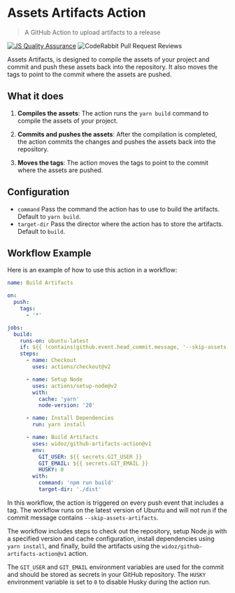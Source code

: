 # Assets Artifacts Action

> A GitHub Action to upload artifacts to a release

[![JS Quality Assurance](https://github.com/widoz/github-artifacts-action/actions/workflows/js-qa.yml/badge.svg)](https://github.com/widoz/github-artifacts-action/actions/workflows/js-qa.yml)
![CodeRabbit Pull Request Reviews](https://img.shields.io/coderabbit/prs/github/widoz/github-artifacts-action?utm_source=oss&utm_medium=github&utm_campaign=widoz%2Fgithub-artifacts-action&labelColor=171717&color=FF570A&link=https%3A%2F%2Fcoderabbit.ai&label=CodeRabbit+Reviews)

Assets Artifacts, is designed to compile the assets of your project and commit and push these assets back into the repository. It also moves the tags to point to the commit where the assets are pushed.

## What it does

1. **Compiles the assets**: The action runs the `yarn build` command to compile the assets of your project.

2. **Commits and pushes the assets**: After the compilation is completed, the action commits the changes and pushes the assets back into the repository.

3. **Moves the tags**: The action moves the tags to point to the commit where the assets are pushed.

## Configuration

- `command` Pass the command the action has to use to build the artifacts. Default to `yarn build`.
- `target-dir` Pass the director where the action has to store the artifacts. Default to `build`.

## Workflow Example

Here is an example of how to use this action in a workflow:

```yaml
name: Build Artifacts

on:
  push:
    tags:
      - '*'

jobs:
  build:
    runs-on: ubuntu-latest
    if: ${{ !contains(github.event.head_commit.message, '--skip-assets-artifacts') }}
    steps:
      - name: Checkout
        uses: actions/checkout@v2

      - name: Setup Node
        uses: actions/setup-node@v2
        with:
          cache: 'yarn'
          node-version: '20'

      - name: Install Dependencies
        run: yarn install

      - name: Build Artifacts
        uses: widoz/github-artifacts-action@v1
        env:
          GIT_USER: ${{ secrets.GIT_USER }}
          GIT_EMAIL: ${{ secrets.GIT_EMAIL }}
          HUSKY: 0
        with:
          command: 'npm run build'
          target-dir: './dist'
```

In this workflow, the action is triggered on every push event that includes a tag. The workflow runs on the latest version of Ubuntu and will not run if the commit message contains `--skip-assets-artifacts`.

The workflow includes steps to check out the repository, setup Node.js with a specified version and cache configuration, install dependencies using `yarn install`, and finally, build the artifacts using the `widoz/github-artifacts-action@v1` action.

The `GIT_USER` and `GIT_EMAIL` environment variables are used for the commit and should be stored as secrets in your GitHub repository. The `HUSKY` environment variable is set to `0` to disable Husky during the action run.
